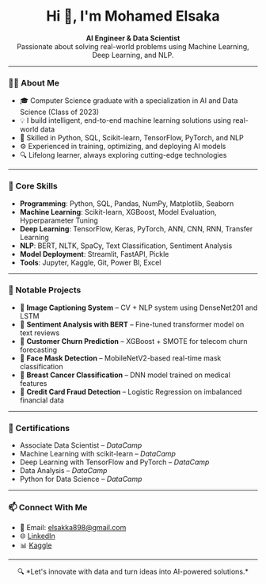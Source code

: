 <h1 align="center">Hi 👋, I'm Mohamed Elsaka</h1>

<p align="center">
  <strong>AI Engineer & Data Scientist</strong>  
  <br />
  Passionate about solving real-world problems using Machine Learning, Deep Learning, and NLP.
</p>

---

### 👨‍💻 About Me

- 🎓 Computer Science graduate with a specialization in AI and Data Science (Class of 2023) 
- 💡 I build intelligent, end-to-end machine learning solutions using real-world data  
- 🧠 Skilled in Python, SQL, Scikit-learn, TensorFlow, PyTorch, and NLP  
- ⚙️ Experienced in training, optimizing, and deploying AI models  
- 🔍 Lifelong learner, always exploring cutting-edge technologies

---

### 🧠 Core Skills

- **Programming**: Python, SQL, Pandas, NumPy, Matplotlib, Seaborn  
- **Machine Learning**: Scikit-learn, XGBoost, Model Evaluation, Hyperparameter Tuning  
- **Deep Learning**: TensorFlow, Keras, PyTorch, ANN, CNN, RNN, Transfer Learning  
- **NLP**: BERT, NLTK, SpaCy, Text Classification, Sentiment Analysis  
- **Model Deployment**: Streamlit, FastAPI, Pickle  
- **Tools**: Jupyter, Kaggle, Git, Power BI, Excel

---

### 🚀 Notable Projects

- 🔹 **Image Captioning System** – CV + NLP system using DenseNet201 and LSTM  
- 🔹 **Sentiment Analysis with BERT** – Fine-tuned transformer model on text reviews  
- 🔹 **Customer Churn Prediction** – XGBoost + SMOTE for telecom churn forecasting  
- 🔹 **Face Mask Detection** – MobileNetV2-based real-time mask classification  
- 🔹 **Breast Cancer Classification** – DNN model trained on medical features  
- 🔹 **Credit Card Fraud Detection** – Logistic Regression on imbalanced financial data

---

### 📄 Certifications

- Associate Data Scientist – *DataCamp*  
- Machine Learning with scikit-learn – *DataCamp* 
- Deep Learning with TensorFlow and PyTorch – *DataCamp*
- Data Analysis – *DataCamp* 
- Python for Data Science – *DataCamp* 


---

### 📫 Connect With Me

- 📧 Email: elsakka898@gmail.com  
- 🌐 [LinkedIn](https://www.linkedin.com/in/mohamed-elsaka)  
- 📊 [Kaggle](https://www.kaggle.com/mohamedelsakadev)

---

<p align="center">
  🔍 *Let's innovate with data and turn ideas into AI-powered solutions.*  
</p>
